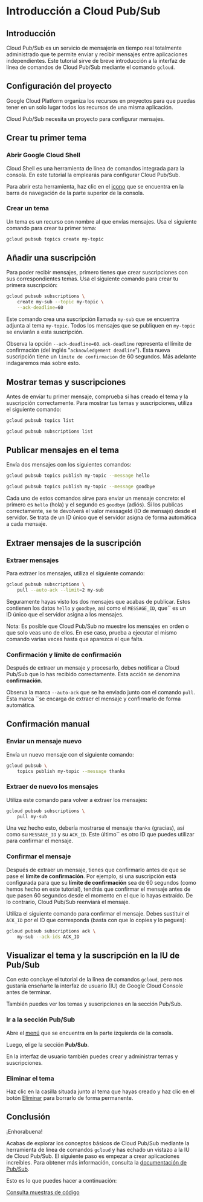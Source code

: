 # Introducción a Cloud Pub/Sub

<walkthrough-tutorial-url url="https://cloud.google.com/pubsub/quickstart-console"></walkthrough-tutorial-url></walkthrough-test-start-page>

<walkthrough-devshell-precreate></walkthrough-devshell-precreate>

## Introducción

Cloud Pub/Sub es un servicio de mensajería en tiempo real totalmente administrado que te permite enviar y recibir mensajes entre aplicaciones independientes. Este tutorial sirve de breve introducción a la interfaz de línea de comandos de Cloud Pub/Sub mediante el comando `gcloud`.

## Configuración del proyecto

Google Cloud Platform organiza los recursos en proyectos para que puedas tener en un solo lugar todos los recursos de una misma aplicación.

Cloud Pub/Sub necesita un proyecto para configurar mensajes.

<walkthrough-project-setup></walkthrough-project-setup>

## Crear tu primer tema

### Abrir Google Cloud Shell

Cloud Shell es una herramienta de línea de comandos integrada para la consola. En este tutorial la emplearás para configurar Cloud Pub/Sub.

Para abrir esta herramienta, haz clic en el <walkthrough-cloud-shell-icon></walkthrough-cloud-shell-icon>[icono][spotlight-open-devshell] que se encuentra en la barra de navegación de la parte superior de la consola.

### Crear un tema

Un tema es un recurso con nombre al que envías mensajes. Usa el siguiente comando para crear tu primer tema:

```bash
gcloud pubsub topics create my-topic
```

## Añadir una suscripción

Para poder recibir mensajes, primero tienes que crear suscripciones con sus correspondientes temas. Usa el siguiente comando para crear tu primera suscripción:

```bash
gcloud pubsub subscriptions \
    create my-sub --topic my-topic \
    --ack-deadline=60
```

Este comando crea una suscripción llamada `my-sub` que se encuentra adjunta al tema `my-topic`. Todos los mensajes que se publiquen en `my-topic` se enviarán a esta suscripción.

Observa la opción `--ack-deadline=60`. `ack-deadline` representa el límite de confirmación (del inglés "`acknowledgement deadline`"). Esta nueva suscripción tiene un `límite de confirmación` de 60 segundos. Más adelante indagaremos más sobre esto.

## Mostrar temas y suscripciones

Antes de enviar tu primer mensaje, comprueba si has creado el tema y la suscripción correctamente. Para mostrar tus temas y suscripciones, utiliza el siguiente comando:

```bash
gcloud pubsub topics list
```

```bash
gcloud pubsub subscriptions list
```

## Publicar mensajes en el tema

Envía dos mensajes con los siguientes comandos:

```bash
gcloud pubsub topics publish my-topic --message hello
```

```bash
gcloud pubsub topics publish my-topic --message goodbye
```

Cada uno de estos comandos sirve para enviar un mensaje concreto: el primero es `hello` (hola) y el segundo es `goodbye` (adiós). Si los publicas correctamente, se te devolverá el valor messageId (ID de mensaje) desde el servidor. Se trata de un ID único que el servidor asigna de forma automática a cada mensaje.

## Extraer mensajes de la suscripción

### Extraer mensajes

Para extraer los mensajes, utiliza el siguiente comando:

```bash
gcloud pubsub subscriptions \
    pull --auto-ack --limit=2 my-sub
```

Seguramente hayas visto los dos mensajes que acabas de publicar. Estos contienen los datos `hello` y `goodbye`, así como el `MESSAGE_ID`, que`` es un ID único que el servidor asigna a los mensajes.

Nota: Es posible que Cloud Pub/Sub no muestre los mensajes en orden o que solo veas uno de ellos. En ese caso, prueba a ejecutar el mismo comando varias veces hasta que aparezca el que falta.

### Confirmación y límite de confirmación

Después de extraer un mensaje y procesarlo, debes notificar a Cloud Pub/Sub que lo has recibido correctamente. Esta acción se denomina **confirmación**.

Observa la marca `--auto-ack` que se ha enviado junto con el comando `pull`.
Esta marca ``se encarga de extraer el mensaje y confirmarlo de forma automática.

## Confirmación manual

### Enviar un mensaje nuevo

Envía un nuevo mensaje con el siguiente comando:

```bash
gcloud pubsub \
    topics publish my-topic --message thanks
```

### Extraer de nuevo los mensajes

Utiliza este comando para volver a extraer los mensajes:

```bash
gcloud pubsub subscriptions \
    pull my-sub
```

Una vez hecho esto, debería mostrarse el mensaje `thanks` (gracias), así como su `MESSAGE_ID` y su `ACK_ID`. Este último`` es otro ID que puedes utilizar para confirmar el mensaje.

### Confirmar el mensaje

Después de extraer un mensaje, tienes que confirmarlo antes de que se pase el **límite de confirmación**. Por ejemplo, si una suscripción está configurada para que su **límite de confirmación** sea de 60 segundos (como hemos hecho en este tutorial), tendrás que confirmar el mensaje antes de que pasen 60 segundos desde el momento en el que lo hayas extraído. De lo contrario, Cloud Pub/Sub reenviará el mensaje.

Utiliza el siguiente comando para confirmar el mensaje. Debes sustituir el `ACK_ID` por el ID que corresponda (basta con que lo copies y lo pegues):

```bash
gcloud pubsub subscriptions ack \
    my-sub --ack-ids ACK_ID
```

## Visualizar el tema y la suscripción en la IU de Pub/Sub

Con esto concluye el tutorial de la línea de comandos `gcloud`, pero nos gustaría enseñarte la interfaz de usuario (IU) de Google Cloud Console antes de terminar.

También puedes ver los temas y suscripciones en la sección Pub/Sub.

### Ir a la sección Pub/Sub

Abre el [menú][spotlight-console-menu] que se encuentra en la parte izquierda de la consola.

Luego, elige la sección **Pub/Sub**.

<walkthrough-menu-navigation sectionid="CLOUDPUBSUB_SECTION"></walkthrough-menu-navigation>

En la interfaz de usuario también puedes crear y administrar temas y suscripciones.

### Eliminar el tema

Haz clic en la casilla situada junto al tema que hayas creado y haz clic en el botón [Eliminar][spotlight-delete-button] para borrarlo de forma permanente.

## Conclusión

¡Enhorabuena!

<walkthrough-conclusion-trophy></walkthrough-conclusion-trophy>

Acabas de explorar los conceptos básicos de Cloud Pub/Sub mediante la herramienta de línea de comandos `gcloud` y has echado un vistazo a la IU de Cloud Pub/Sub. El siguiente paso es empezar a crear aplicaciones increíbles. Para obtener más información, consulta la [documentación de Pub/Sub][pubsub-docs].

Esto es lo que puedes hacer a continuación:

[Consulta muestras de código](https://cloud.google.com/pubsub/docs/quickstart-client-libraries)

[pubsub-docs]: https://cloud.google.com/pubsub/docs/
[spotlight-console-menu]: walkthrough://spotlight-pointer?spotlightId=console-nav-menu
[spotlight-delete-button]: walkthrough://spotlight-pointer?cssSelector=.p6n-icon-delete
[spotlight-open-devshell]: walkthrough://spotlight-pointer?spotlightId=devshell-activate-button
